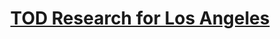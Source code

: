 ---
title: "[TOD Research for Los Angeles](/files/TOD_Policy_ZiyiGuo.html)"
excerpt: "Analyzed demographic, socio-economic, and transit data using R to evaluate 10-year trends in Los Angeles' Transit-Oriented Development (TOD) areas. Conducted a comprehensive assessment of changes in population, economic activity, and transit access. Developed policy recommendations to address challenges and opportunities arising from emerging transit development, with a focus on equity, sustainability, and community impact.<br/><img src='/images/Transp_Profile.png' style='width: 400px; height: 300px;'>"
collection: portfolio
---